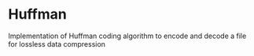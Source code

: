 # Huffman
Implementation of Huffman coding algorithm to encode and decode a file for lossless data compression
